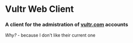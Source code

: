 # Vultr Web Client
### A client for the admistration of [vultr.com](vultr) accounts

*Why?* - because I don't like their current one

